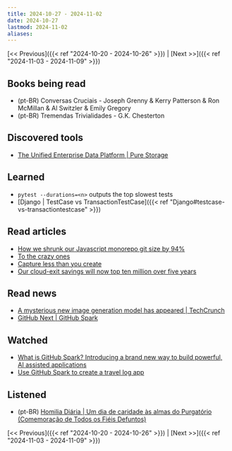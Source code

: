 ```yaml
---
title: 2024-10-27 - 2024-11-02
date: 2024-10-27
lastmod: 2024-11-02
aliases:
---
```


[<< Previous]({{< ref "2024-10-20 - 2024-10-26" >}}) | [Next >>]({{< ref "2024-11-03 - 2024-11-09" >}})

## Books being read
- (pt-BR) Conversas Cruciais - Joseph Grenny & Kerry Patterson & Ron McMillan &
  Al Switzler & Emily Gregory
- (pt-BR) Tremendas Trivialidades - G.K. Chesterton

## Discovered tools
- [The Unified Enterprise Data Platform | Pure Storage](https://www.purestorage.com)

## Learned
- `pytest --durations=<n>` outputs the top <n> slowest tests
- [Django | TestCase vs TransactionTestCase]({{< ref "Django#testcase-vs-transactiontestcase" >}})

## Read articles
- [How we shrunk our Javascript monorepo git size by 94%](https://www.jonathancreamer.com/how-we-shrunk-our-git-repo-size-by-94-percent)
- [To the crazy ones](https://world.hey.com/dhh/to-the-crazy-ones-e43822c7)
- [Capture less than you create](https://world.hey.com/dhh/capture-less-than-you-create-c30e462e)
- [Our cloud-exit savings will now top ten million over five years](https://world.hey.com/dhh/our-cloud-exit-savings-will-now-top-ten-million-over-five-years-c7d9b5bd)

## Read news
- [A mysterious new image generation model has appeared | TechCrunch](https://techcrunch.com/2024/10/28/a-mysterious-new-image-generation-model-has-appeared)
- [GitHub Next | GitHub Spark](https://githubnext.com/projects/github-spark)

## Watched
- [What is GitHub Spark? Introducing a brand new way to build powerful, AI assisted applications](https://www.youtube.com/watch?v=oM2amcnVmzM)
- [Use GitHub Spark to create a travel log app](https://www.youtube.com/watch?v=zB-izOTcQ6s)

## Listened
- (pt-BR) [Homilia Diária | Um dia de caridade às almas do Purgatório (Comemoração de Todos os Fiéis Defuntos)](https://www.youtube.com/watch?v=Bz6hTpfh1sI)

[<< Previous]({{< ref "2024-10-20 - 2024-10-26" >}}) | [Next >>]({{< ref "2024-11-03 - 2024-11-09" >}})
